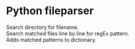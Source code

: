 # Python fileparser 
Search directory for filename.  
Search matched files line by line for regEx pattern.  
Adds matched patterns to dictionary.  
